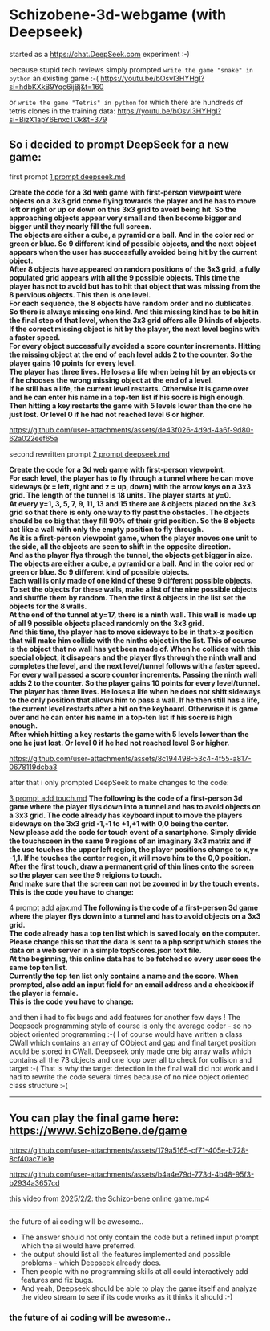 # Schizobene-3d-webgame (with Deepseek)
started as a https://chat.DeepSeek.com experiment :-)

because stupid tech reviews simply prompted `write the game "snake" in python` an existing game :-( https://youtu.be/bOsvI3HYHgI?si=hdbKXkB9Yqc6ijBj&t=160

or `write the game "Tetris" in python` for which there are hundreds of tetris clones in the training data: https://youtu.be/bOsvI3HYHgI?si=BizX1apY6EnxcTOk&t=379

## So i decided to prompt DeepSeek for a new game:

first prompt [1 prompt deepseek.md](https://github.com/RoboDurden/Schizobene-3d-webgame/blob/main/deepseek%20prompts/1%20prompt%20deepseek.md)

**Create the code for a 3d web game with first-person viewpoint were objects on a 3x3 grid come flying towards the player and he has to move left or right or up or down on this 3x3 grid to avoid being hit. So the approaching objects appear very small and then become bigger and bigger until they nearly fill the full screen.\
The objects are either a cube, a pyramid or a ball. And in the color red or green or blue. So 9 different kind of possible objects, and the next object appears when the user has successfully avoided being hit by the current object.\
After 8 objects have appeared on random positions of the 3x3 grid, a fully populated grid appears with all the 9 possible objects. This time the player has not to avoid but has to hit that object that was missing from the 8 pervious objects. This then is one level.\
For each sequence, the 8 objects have random order and no dublicates. So there is always missing one kind. And this missing kind has to be hit in the final step of that level, when the 3x3 grid offers alle 9 kinds of objects.\
If the correct missing object is hit by the player, the next level begins with a faster speed.\
For every object successfully avoided a score counter increments. Hitting the missing object at the end of each level adds 2 to the counter. So the player gains 10 points for every level.\
The player has three lives. He loses a life when being hit by an objects or if he chooses the wrong missing object at the end of a level.\
If he still has a life, the current level restarts. Otherwise it is game over and he can enter his name in a top-ten list if his socre is high enough.\
Then hitting a key restarts the game with 5 levels lower than the one he just lost. Or level 0 if he had not reached level 6 or higher.**

https://github.com/user-attachments/assets/de43f026-4d9d-4a6f-9d80-62a022eef65a

second rewritten prompt [2 prompt deepseek.md](https://github.com/RoboDurden/Schizobene-3d-webgame/blob/main/deepseek%20prompts/2%20prompt%20deepseek.md)

**Create the code for a 3d web game with first-person viewpoint.\
For each level, the player has to fly through a tunnel where he can move sideways (x = left, right and z = up, down) with the arrow keys on a 3x3 grid. The length of the tunnel is 18 units. The player starts at y=0.\
At every  y=1, 3, 5, 7, 9, 11, 13 and 15 there are 8 objects placed on the 3x3 grid so that there is only one way to fly past the obstacles. The objects should be so big that they fill 90% of their grid position. So the 8 objects act like a wall with only the empty position to fly through.\
As it is a first-person viewpoint game, when the player moves one unit to the side, all the objects are seen to shift in the opposite direction.\
And as the player flys through the tunnel, the objects get bigger in size.\
The objects are either a cube, a pyramid or a ball. And in the color red or green or blue. So 9 different kind of possible objects.\
Each wall is only made of one kind of these 9 different possible objects.\
To set the objects for these walls, make a list of the nine possible objects and shuffle them by random. Then the first 8 objects in the list set the objects for the 8 walls.\
At the end of the tunnel at y=17, there is a ninth wall. This wall is made up of all 9 possible objects placed randomly on the 3x3 grid.\
And this time, the player has to move sideways to be in that x-z position that will make him collide with the ninths object in the list. This of course is the object that no wall has yet been made of. When he collides with this special object, it disapears and the player flys through the ninth wall and completes the level, and the next level/tunnel follows with a faster speed.\
For every wall passed a score counter increments. Passing the ninth wall adds 2 to the counter. So the player gains 10 points for every level/tunnel.\
The player has three lives. He loses a life when he does not shift sideways to the only position that allows him to pass a wall. If he then still has a life, the current level restarts after a hit on the keyboard. Otherwise it is game over and he can enter his name in a top-ten list if his socre is high enough.\
After which hitting a key restarts the game with 5 levels lower than the one he just lost. Or level 0 if he had not reached level 6 or higher.**

https://github.com/user-attachments/assets/8c194498-53c4-4f55-a817-0678119dcba3

after that i only prompted DeepSeek to make changes to the code:


[3 prompt add touch.md](https://github.com/RoboDurden/Schizobene-3d-webgame/blob/main/deepseek%20prompts/3%20prompt%20add%20touch.md)
**The following is the code of a first-person 3d game where the player flys down into a tunnel and has to avoid objects on a 3x3 grid. The code already has keyboard input to move the players sideways on the 3x3 grid -1,-1 to +1,+1 with 0,0 being the center.\
Now please add the code for touch event of a smartphone. Simply divide the touchsceen in the same 9 regions of an imaginary 3x3 matrix and if the use touches the upper left region, the player positions change to x,y= -1,1. If he touches the center region, it will move him to the 0,0 position.\
After the first touch, draw a permanent grid of thin lines onto the screen so the player can see the 9 reigions to touch.\
And make sure that the screen can not be zoomed in by the touch events.\
This is the code you have to change:**

[4 prompt add ajax.md](https://github.com/RoboDurden/Schizobene-3d-webgame/blob/main/deepseek%20prompts/4%20prompt%20add%20ajax.md)
**The following is the code of a first-person 3d game where the player flys down into a tunnel and has to avoid objects on a 3x3 grid. \
The code already has a top ten list which is saved localy on the computer.\
Please change this so that the data is sent to a php script which stores the data on a web server in a simple topScores.json text file.\
At the beginning, this online data has to be fetched so every user sees the same top ten list.\
Currently the top ten list only contains a name and the score. When prompted, also add an input field for an email address and a checkbox if the player is female.\
This is the code you have to change:**


and then i had to fix bugs and add features for another few days !
The Deepseek programming style of course is only the average coder - so no object oriented programming :-(
I of course would have written a class CWall which contains an array of CObject and gap and final target position would be stored in CWall.
Deepseek only made one big array walls which contains all the 73 objects and one loop over all to check for collision and target :-(
That is why the target detection in the final wall did not work and i had to rewrite the code several times because of no nice object oriented class structure :-(

***

## You can play the final game here: https://www.SchizoBene.de/game

https://github.com/user-attachments/assets/179a5165-cf71-405e-b728-8cf40ac71e1e

https://github.com/user-attachments/assets/b4a4e79d-773d-4b48-95f3-b2934a3657cd

this video from 2025/2/2:  [the Schizo-bene online game.mp4](https://github.com/RoboDurden/Schizobene-3d-webgame/raw/refs/heads/main/mp4/the%20Schizo-bene%20online%20game.mp4)

***

the future of ai coding will be awesome..
- The answer should not only contain the code but a refined input prompt which the ai would have preferred.
- the output should list all the features implemented and possible problems - which Deepseek already does.
- Then people with no programming skills at all could interactively add features and fix bugs.
- And yeah, Deepseek should be able to play the game itself and analyze the video stream to see if its code works as it thinks it should :-)

### the future of ai coding will be awesome..
